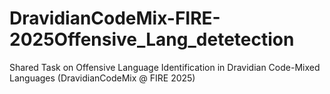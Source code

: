 # DravidianCodeMix-FIRE-2025Offensive_Lang_detetection
Shared Task on Offensive Language Identification in Dravidian Code-Mixed Languages (DravidianCodeMix @ FIRE 2025)

